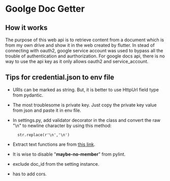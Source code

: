# Goolge Doc Getter

## How it works
The purpose of this web api is to retrieve content from a document which is from my own drive and show it in the web created by flutter. In stead of connecting with oauth2, google service account was used to bypass all the trouble of authentication and aurthorization. For google docs api, there is no way to use the api key as it only allows oauth2 and service_account.

## Tips for credential.json to env file
- URIs can be marked as string. But, it is better to use HttpUrl field type from pydantic.
- The most troublesome is private key. Just copy the private key value from json and paste it in env file. 
- In settings.py, add validator decorator in the class and convert the raw "\n" to newline character by using this method: 
    

        str.replace(r'\n','\n')


- Extract text functions are from [this link](https://developers.google.com/docs/api/samples/extract-text).
- It is wise to disable "**maybe-no-member**" from pylint.
- exclude doc_id from the setting instance.
- has to add cors.